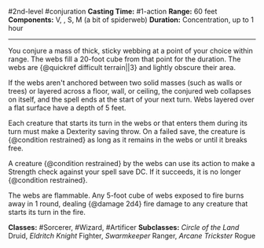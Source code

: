 #2nd-level #conjuration
**Casting Time:** #1-action
**Range:** 60 feet
**Components:** V, , S, M (a bit of spiderweb)
**Duration:** Concentration, up to 1 hour

---

You conjure a mass of thick, sticky webbing at a point of your choice within range. The webs fill a 20-foot cube from that point for the duration. The webs are {@quickref difficult terrain||3} and lightly obscure their area.

If the webs aren't anchored between two solid masses (such as walls or trees) or layered across a floor, wall, or ceiling, the conjured web collapses on itself, and the spell ends at the start of your next turn. Webs layered over a flat surface have a depth of 5 feet.

Each creature that starts its turn in the webs or that enters them during its turn must make a Dexterity saving throw. On a failed save, the creature is {@condition restrained} as long as it remains in the webs or until it breaks free.

A creature {@condition restrained} by the webs can use its action to make a Strength check against your spell save DC. If it succeeds, it is no longer {@condition restrained}.

The webs are flammable. Any 5-foot cube of webs exposed to fire burns away in 1 round, dealing {@damage 2d4} fire damage to any creature that starts its turn in the fire.


**Classes:** #Sorcerer, #Wizard, #Artificer
**Subclasses:** *Circle of the Land* Druid, *Eldritch Knight* Fighter, *Swarmkeeper* Ranger, *Arcane Trickster* Rogue
